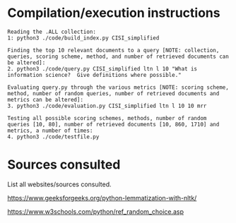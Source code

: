# Compilation/execution instructions

```
Reading the .ALL collection:
1: python3 ./code/build_index.py CISI_simplified

Finding the top 10 relevant documents to a query [NOTE: collection, queries, scoring scheme, method, and number of retrieved documents can be altered]:
2. python3 ./code/query.py CISI_simplified ltn l 10 "What is information science?  Give definitions where possible."

Evaluating query.py through the various metrics [NOTE: scoring scheme, method, number of random queries, number of retrieved documents and metrics can be altered]:
3. python3 ./code/evaluation.py CISI_simplified ltn l 10 10 mrr

Testing all possible scoring schemes, methods, number of random queries [10, 80], number of retrieved documents [10, 860, 1710] and metrics, a number of times:
4. python3 ./code/testfile.py 
```

# Sources consulted

List all websites/sources consulted.

https://www.geeksforgeeks.org/python-lemmatization-with-nltk/

https://www.w3schools.com/python/ref_random_choice.asp
